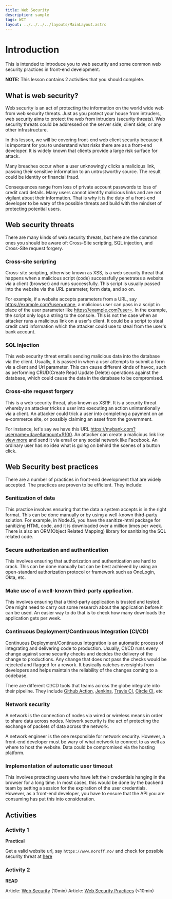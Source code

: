 ```yaml
---
title: Web Security
description: sample
tags: WCT
layout: ../../../../layouts/MainLayout.astro
---
```


# Introduction

This is intended to introduce you to web security and some common web security practices in front-end development.

**NOTE:** This lesson contains 2 activities that you should complete.

## What is web security? 

Web security is an act of protecting the information on the world wide web from web security threats. Just as you protect your house from intruders, web security aims to protect the web from intruders (security threats). Web security threats could be addressed on the server side, client side, or any other infrastructure.

In this lesson, we will be covering front-end web client security because it is important for you to understand what risks there are as a front-end developer. It is widely known that clients provide a large risk surface for attack.

Many breaches occur when a user unknowingly clicks a malicious link, passing their sensitive information to an untrustworthy source. The result could be identity or financial fraud.

Consequences range from loss of private account passwords to loss of credit card details. Many users cannot identify malicious links and are not vigilant about their information. That is why it is the duty of a front-end developer to be wary of the possible threats and build with the mindset of protecting potential users.

## Web security threats

There are many kinds of web security threats, but here are the common ones you should be aware of: Cross-Site scripting, SQL injection, and Cross-Site request forgery.

### Cross-site scripting

Cross-site scripting, otherwise known as XSS, is a web security threat that happens when a malicious script (code) successfully penetrates a website via a client (browser) and runs successfully. This script is usually passed into the website via the URL parameter, form data, and so on.

For example, if a website accepts parameters from a URL, say https://example.com?user=mane, a malicious user can pass in a script in place of the user parameter like https://example.com?user=<script>console.log('retrieve the username and password')</script>. In the example, the script only logs a string to the console. This is not the case when an attacker runs a malicious link on a user's client. It could be a script to steal credit card information which the attacker could use to steal from the user's bank account.

### SQL injection

This web security threat entails sending malicious data into the database via the client. Usually, it is passed in when a user attempts to submit a form via a client and Url parameter. This can cause different kinds of havoc, such as performing CRUD(Create Read Update Delete) operations against the database, which could cause the data in the database to be compromised.

### Cross-site request forgery 

This is a web security threat, also known as XSRF. It is a security threat whereby an attacker tricks a user into executing an action unintentionally via a client. An attacker could trick a user into completing a payment on an e-commerce site, or possibly claiming an asset from the government.

For instance, let's say we have this URL https://mybank.com?username=dave&amount=$100. An attacker can create a malicious link like <a href="https://mybank.com?username=attacker&amount=$100">view more</a> and send it via email or any social network like Facebook. An ordinary user has no idea what is going on behind the scenes of a button click.

## Web Security best practices

There are a number of practices in front-end development that are widely accepted. The practices are proven to be efficient. They include:

### Sanitization of data

This practice involves ensuring that the data a system accepts is in the right format. This can be done manually or by using a well-known third-party solution. For example, in NodeJS, you have the sanitize-html package for sanitizing HTML code, and it is downloaded over a million times per week. There is also an ORM(Object Related Mapping) library for sanitizing the SQL related code.

### Secure authorization and authentication

This involves ensuring that authorization and authentication are hard to crack. This can be done manually but can be best achieved by using an open-standard authorization protocol or framework such as OneLogin, Okta, etc.

### Make use of a well-known third-party application.

This involves ensuring that a third-party application is trusted and tested. One might need to carry out some research about the application before it can be used. An easier way to do that is to check how many downloads the application gets per week.

### Continuous Deployment/Continuous Integration (CI/CD)

Continuous Deployment/Continuous Integration is an automatic process of integrating and delivering code to production. Usually, CI/CD runs every change against some security checks and decides the delivery of the change to productions. Any change that does not pass the checks would be rejected and flagged for a rework. It basically catches oversights from developers and helps maintain the reliability of the changes coming to a codebase.

There are different CI/CD tools that teams across the globe integrate into their pipeline. They include [Github Action](https://docs.github.com/en/actions), [Jenkins](https://www.jenkins.io/doc/), [Travis CI](https://docs.travis-ci.com/), [Circle CI](https://circleci.com/docs/getting-started), etc

### Network security 

A network is the connection of nodes via wired or wireless means in order to share data across nodes. Network security is the act of protecting the exchange of packets of data across the network.

A network engineer is the one responsible for network security. However, a front-end developer must be wary of what network to connect to as well as where to host the website. Data could be compromised via the hosting platform.

### Implementation of automatic user timeout

This involves protecting users who have left their credentials hanging in the browser for a long time. In most cases, this would be done by the backend team by setting a session for the expiration of the user credentials. However, as a front-end developer, you have to ensure that the API you are consuming has put this into consideration.

## Activities

### Activity 1

**Practical**

Get a valid website url, say `https://www.noroff.no/` and check for possible security threat at [here](https://pentest-tools.com/website-vulnerability-scanning/website-scanner)

### Activity 2

**READ**

Article: [Web Security](https://developer.mozilla.org/en-US/docs/Learn/Server-side/First_steps/Website_security) (10min)
Article: [Web Security Practices](https://www.acunetix.com/blog/web-security-zone/7-web-application-security-best-practices/) (<10min)
